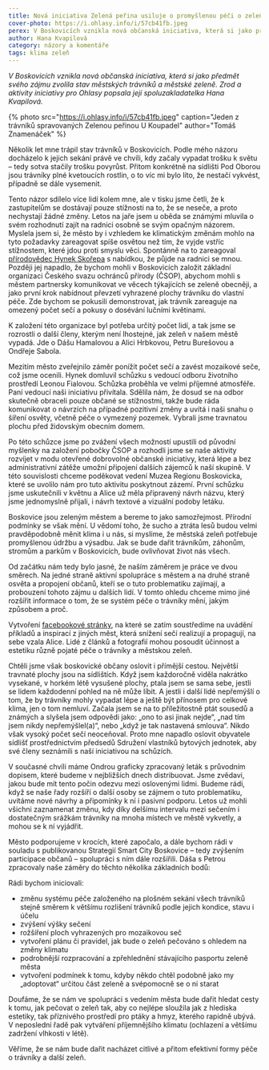 ```yaml
---
title: Nová iniciativa Zelená peřina usiluje o promyšlenou péči o zeleň
cover-photo: https://i.ohlasy.info/i/57cb41fb.jpeg
perex: V Boskovicích vznikla nová občanská iniciativa, která si jako předmět svého zájmu zvolila stav městských trávníků a městské zeleně.
author: Hana Kvapilová
category: názory a komentáře
tags: klima zeleň
---
```


*V Boskovicích vznikla nová občanská iniciativa, která si jako předmět svého zájmu zvolila stav městských trávníků a městské zeleně. Zrod a aktivity iniciativy pro Ohlasy popsala její spoluzakladatelka Hana Kvapilová.*

{% photo src="https://i.ohlasy.info/i/57cb41fb.jpeg" caption="Jeden z trávníků spravovaných Zelenou peřinou U Koupadel" author="Tomáš Znamenáček" %}

Několik let mne trápil stav trávníků v Boskovicích. Podle mého názoru docházelo k jejich sekání právě ve chvíli, kdy začaly vypadat trošku k světu – tedy sotva stačily trošku povyrůst. Přitom konkrétně na sídlišti Pod Oborou jsou trávníky plné kvetoucích rostlin, o to víc mi bylo líto, že nestačí vykvést, případně se dále vysemenit.

Tento názor sdílelo více lidí kolem mne, ale v tisku jsme četli, že k zastupitelům se dostávají pouze stížnosti na to, že se neseče, a proto nechystají žádné změny. Letos na jaře jsem u oběda se známými mluvila o svém rozhodnutí zajít na radnici osobně se svým opačným názorem. Myslela jsem si, že město by i vzhledem ke klimatickým změnám mohlo na tyto požadavky zareagovat spíše osvětou než tím, že vyjde vstříc stížnostem, které jdou proti smyslu věci. Spontánně na to zareagoval [přírodovědec Hynek Skořepa](https://ohlasy.info/clanky/2020/02/rozhovor-skorepa.html) s nabídkou, že půjde na radnici se mnou. Později jej napadlo, že bychom mohli v Boskovicích založit základní organizaci Českého svazu ochránců přírody (ČSOP), abychom mohli s městem partnersky komunikovat ve věcech týkajících se zeleně obecněji, a jako první krok nabídnout převzetí vyhrazené plochy trávníku do vlastní péče. Zde bychom se pokusili demonstrovat, jak trávník zareaguje na omezený počet sečí a pokusy o dosévání lučními květinami.

K založení této organizace byl potřeba určitý počet lidí, a tak jsme se rozrostli o další členy, kterým není lhostejné, jak zeleň v našem městě vypadá. Jde o Dášu Hamalovou a Alici Hrbkovou, Petru Burešovou a Ondřeje Sabola.

Mezitím město zveřejnilo záměr ponížit počet sečí a zavést mozaikové seče, což jsme ocenili. Hynek domluvil schůzku s vedoucí odboru životního prostředí Leonou Fialovou. Schůzka proběhla ve velmi příjemné atmosféře. Paní vedoucí naši iniciativu přivítala. Sdělila nám, že dosud se na odbor skutečně obraceli pouze občané se stížnostmi, takže bude ráda komunikovat o návrzích na případné pozitivní změny a uvítá i naši snahu o šíření osvěty, včetně péče o vymezený pozemek. Vybrali jsme travnatou plochu před židovským obecním domem.

Po této schůzce jsme po zvážení všech možností upustili od původní myšlenky na založení pobočky ČSOP a rozhodli jsme se naše aktivity rozvíjet v modu otevřené dobrovolné občanské iniciativy, která lépe a bez administrativní zátěže umožní připojení dalších zájemců k naší skupině. V této souvislosti chceme poděkovat vedení Muzea Regionu Boskovicka, které se uvolilo nám pro tuto aktivitu poskytnout zázemí. První schůzku jsme uskutečnili v květnu a Alice už měla připravený návrh názvu, který jsme jednomyslně přijali, i návrh textové a vizuální podoby letáku.

Boskovice jsou zeleným městem a bereme to jako samozřejmost. Přírodní podmínky se však mění. U vědomí toho, že sucho a ztráta lesů budou velmi pravděpodobně měnit klima i u nás, si myslíme, že městská zeleň potřebuje promyšlenou údržbu a výsadbu. Jak se bude dařit trávníkům, záhonům, stromům a parkům v Boskovicích, bude ovlivňovat život nás všech.

Od začátku nám tedy bylo jasné, že naším záměrem je práce ve dvou směrech. Na jedné straně aktivní spolupráce s městem a na druhé straně osvěta a propojení občanů, kteří se o tuto problematiku zajímají, a probouzení tohoto zájmu u dalších lidí. V tomto ohledu chceme mimo jiné rozšířit informace o tom, že se systém péče o trávníky mění, jakým způsobem a proč.

Vytvoření [facebookové stránky](https://www.facebook.com/Zelená-peřina-107878017606462/), na které se zatím soustředíme na uvádění příkladů a inspirací z jiných měst, která snížení sečí realizují a propagují, na sebe vzala Alice. Lidé z článků a fotografií mohou posoudit účinnost a estetiku různě pojaté péče o trávníky a městskou zeleň.

Chtěli jsme však boskovické občany oslovit i přímější cestou. Největší travnaté plochy jsou na sídlištích. Když jsem každoročně viděla nakrátko vysekané, v horkém létě vysušené plochy, ptala jsem se sama sebe, jestli se lidem každodenní pohled na ně může líbit. A jestli i další lidé nepřemýšlí o tom, že by trávníky mohly vypadat lépe a ještě být přínosem pro celkové klima, jen o tom nemluví. Začala jsem se na to příležitostně ptát sousedů a známých a slyšela jsem odpovědi jako: „ono to asi jinak nejde“, „nad tím jsem nikdy nepřemýšlel(a)“, nebo „když je tak nastavená smlouva“. Nikdo však vysoký počet sečí neoceňoval. Proto mne napadlo oslovit obyvatele sídlišť prostřednictvím předsedů Sdružení vlastníků bytových jednotek, aby své členy seznámili s naší iniciativou na schůzích.

V současné chvíli máme Ondrou graficky zpracovaný leták s průvodním dopisem, které budeme v nejbližších dnech distribuovat. Jsme zvědavi, jakou bude mít tento počin odezvu mezi oslovenými lidmi. Budeme rádi, když se naše řady rozšíří o další osoby se zájmem o tuto problematiku, uvítáme nové návrhy a připomínky k ní i pasivní podporu. Letos už mohli všichni zaznamenat změnu, kdy díky delšímu intervalu mezi sečením i dostatečným srážkám trávníky na mnoha místech ve městě vykvetly, a mohou se k ní vyjádřit.

Město podporujeme v krocích, které započalo, a dále bychom rádi v souladu s publikovanou Strategií Smart City Boskovice – tedy zvýšením participace občanů – spolupráci s ním dále rozšířili. Dáša s Petrou zpracovaly naše záměry do těchto několika základních bodů:

Rádi bychom iniciovali:

* změnu systému péče založeného na plošném sekání všech trávníků stejně směrem k většímu rozlišení trávníků podle jejich kondice, stavu i účelu
* zvýšení výšky sečení
* rožšíření ploch vyhrazených pro mozaikovou seč
* vytvoření plánu či pravidel, jak bude o zeleň pečováno s ohledem na změny klimatu
* podrobnější rozpracování a zpřehlednění stávajícího pasportu zeleně města
* vytvoření podmínek k tomu, kdyby někdo chtěl podobně jako my „adoptovat“ určitou část zeleně a svépomocně se o ni starat

Doufáme, že se nám ve spolupráci s vedením města bude dařit hledat cesty k tomu, jak pečovat o zeleň tak, aby co nejlépe sloužila jak z hlediska estetiky, tak příznivého prostředí pro ptáky a hmyz, kterého rapidně ubývá. V neposlední řadě pak vytváření příjemnějšího klimatu (ochlazení a většímu zadržení vlhkosti v létě). 

Věříme, že se nám bude dařit nacházet citlivé a přitom efektivní formy péče o trávníky a další zeleň.
